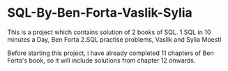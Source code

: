 # SQL-By-Ben-Forta-Vaslik-Sylia
This is a project which contains solution of 2 books of SQL.
1.SQL in 10 minutes a Day, Ben Forta
2.SQL practise problems, Vaslik and Sylia Moestl

Before starting this project, i have already completed 11 chapters of Ben Forta's book, so it will include solutions from chapter 12 onwards.

